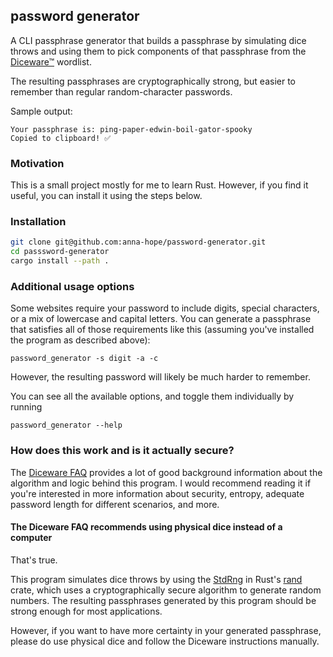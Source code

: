 ## password generator

A CLI passphrase generator that builds a passphrase by simulating dice throws and using
them to pick components of that passphrase from the [Diceware™](https://theworld.com/~reinhold/diceware.html) wordlist.

The resulting passphrases are cryptographically strong, but easier to remember than regular
random-character passwords.

Sample output:
```
Your passphrase is: ping-paper-edwin-boil-gator-spooky
Copied to clipboard! ✅
```

### Motivation

This is a small project mostly for me to learn Rust. However, if you find it useful, you can install it using the steps below. 

### Installation

```bash
git clone git@github.com:anna-hope/password-generator.git
cd passsword-generator
cargo install --path .
```

### Additional usage options

Some websites require your password to include digits, special characters, or a mix of lowercase
and capital letters. You can generate a passphrase that satisfies all of those requirements 
like this (assuming you've installed the program as described above):

`password_generator -s digit -a -c`

However, the resulting password will likely be much harder to remember.

You can see all the available options, and toggle them individually by running

`password_generator --help`

### How does this work and is it actually secure?

The [Diceware FAQ](https://theworld.com/~reinhold/dicewarefaq.html) provides a lot of good background
information about the algorithm and logic behind this program. I would recommend reading it if you're
interested in more information about security, entropy, adequate password length for different scenarios,
and more. 

#### The Diceware FAQ recommends using physical dice instead of a computer

That's true. 

This program simulates dice throws by using 
the [StdRng](https://docs.rs/rand/latest/rand/rngs/struct.StdRng.html) in Rust's
[rand](https://docs.rs/rand/0.8.5/rand/index.html) crate, which uses a cryptographically
secure algorithm to generate random numbers. The resulting passphrases generated by this program
should be strong enough for most applications.

However, if you want to have more certainty in your generated passphrase, please do use physical dice
and follow the Diceware instructions manually.



